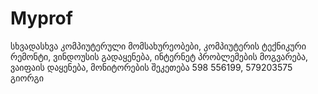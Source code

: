 # Myprof
სხვადასხვა კომპიუტერული მომსახურეობები,  კომპიუტერის ტექნიკური რემონტი,  ვინდოუსის გადაყენება, ინტერნეტ პრობლემების მოგვარება, ვაიფაის დაყენება, მონიტორების შეკეთება 598 556199,  579203575 გიორგი
